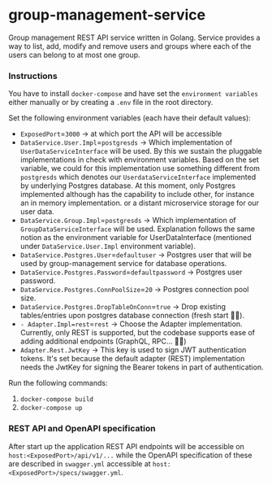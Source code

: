 # group-management-service
Group management REST API service written in Golang. Service provides a way to list, add, modify and remove users and groups where each of the users can belong to at most one group.

### Instructions

You have to install `docker-compose` and have set the `environment variables` either manually or by creating a `.env` file
in the root directory.

Set the following environment variables (each have their default values):

- `ExposedPort`=`3000` -> at which port the API will be accessible
- `DataService.User.Impl`=`postgresds` -> Which implementation of `UserDataServiceInterface` will be used. By this we sustain 
  the pluggable implementations in check with environment variables. Based on the set variable, we could for this implementation
  use something different from `postgresds` which denotes our `UserdataServiceInterface` implemented by underlying Postgres database.
  At this moment, only Postgres implemented although has the capability to include other, for instance an in memory implementation.
  or a distant microservice storage for our user data.
- `DataService.Group.Impl`=`postgresds` -> Which implementation of `GroupDataServiceInterface` will be used. Explanation follows the 
  same notion as the environment variable for UserDataInterface (mentioned under `DataService.User.Impl` environment variable).
- `DataService.Postgres.User`=`defaultuser`  -> Postgres user that will be used by group-management service for database operations.
- `DataService.Postgres.Password`=`defaultpassword` -> Postgres user password.
- `DataService.Postgres.ConnPoolSize`=`20` -> Postgres connection pool size.
- `DataService.Postgres.DropTableOnConn`=`true` -> Drop existing tables/entries upon postgres database connection (fresh start 💆‍♂).
- `- Adapter.Impl=rest`=`rest` -> Choose the Adapter implementation. Currently, only REST is supported, but the codebase supports ease
  of adding additional endpoints (GraphQL, RPC... 💆‍♂)
- `Adapter.Rest.JwtKey` -> This key is used to sign JWT authentication tokens. It's set because the default adapter (REST) implementation
needs the JwtKey for signing the Bearer tokens in part of authentication.

Run the following commands:
1) `docker-compose build`
2) `docker-compose up`

### REST API and OpenAPI specification

After start up the application REST API endpoints will be accessible on `host:<ExposedPort>/api/v1/...` while the OpenAPI specification of these are 
described in `swagger.yml` accessible at `host:<ExposedPort>/specs/swagger.yml`.